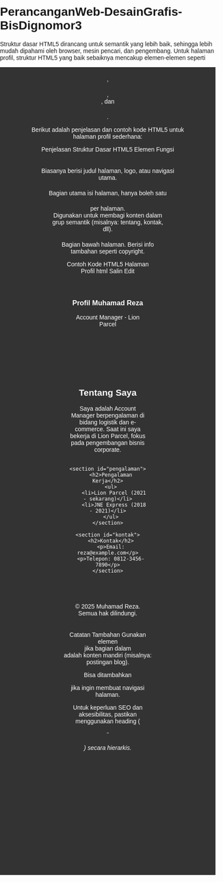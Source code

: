 # PerancanganWeb-DesainGrafis-BisDignomor3

Struktur dasar HTML5 dirancang untuk semantik yang lebih baik, sehingga lebih mudah dipahami oleh browser, mesin pencari, dan pengembang. Untuk halaman profil, struktur HTML5 yang baik sebaiknya mencakup elemen-elemen seperti <header>, <main>, <section>, dan <footer>.

Berikut adalah penjelasan dan contoh kode HTML5 untuk halaman profil sederhana:

Penjelasan Struktur Dasar HTML5
Elemen	Fungsi
<header>	Biasanya berisi judul halaman, logo, atau navigasi utama.
<main>	Bagian utama isi halaman, hanya boleh satu <main> per halaman.
<section>	Digunakan untuk membagi konten dalam grup semantik (misalnya: tentang, kontak, dll).
<footer>	Bagian bawah halaman. Berisi info tambahan seperti copyright.

Contoh Kode HTML5 Halaman Profil
html
Salin
Edit
<!DOCTYPE html>
<html lang="id">
<head>
  <meta charset="UTF-8" />
  <meta name="viewport" content="width=device-width, initial-scale=1.0" />
  <title>Profil Saya</title>
  <style>
    body {
      font-family: Arial, sans-serif;
      margin: 0;
      padding: 0;
    }
    header, footer {
      background-color: #333;
      color: white;
      padding: 20px;
      text-align: center;
    }
    main {
      padding: 20px;
    }
    section {
      margin-bottom: 30px;
    }
  </style>
</head>
<body>

  <header>
    <h1>Profil Muhamad Reza</h1>
    <p>Account Manager - Lion Parcel</p>
  </header>

  <main>
    <section id="tentang">
      <h2>Tentang Saya</h2>
      <p>Saya adalah Account Manager berpengalaman di bidang logistik dan e-commerce. Saat ini saya bekerja di Lion Parcel, fokus pada pengembangan bisnis corporate.</p>
    </section>

    <section id="pengalaman">
      <h2>Pengalaman Kerja</h2>
      <ul>
        <li>Lion Parcel (2021 - sekarang)</li>
        <li>JNE Express (2018 - 2021)</li>
      </ul>
    </section>

    <section id="kontak">
      <h2>Kontak</h2>
      <p>Email: reza@example.com</p>
      <p>Telepon: 0812-3456-7890</p>
    </section>
  </main>

  <footer>
    <p>&copy; 2025 Muhamad Reza. Semua hak dilindungi.</p>
  </footer>

</body>
</html>
Catatan Tambahan
Gunakan elemen <article> jika bagian dalam <section> adalah konten mandiri (misalnya: postingan blog).

Bisa ditambahkan <nav> jika ingin membuat navigasi halaman.

Untuk keperluan SEO dan aksesibilitas, pastikan menggunakan heading (<h1>–<h6>) secara hierarkis.
